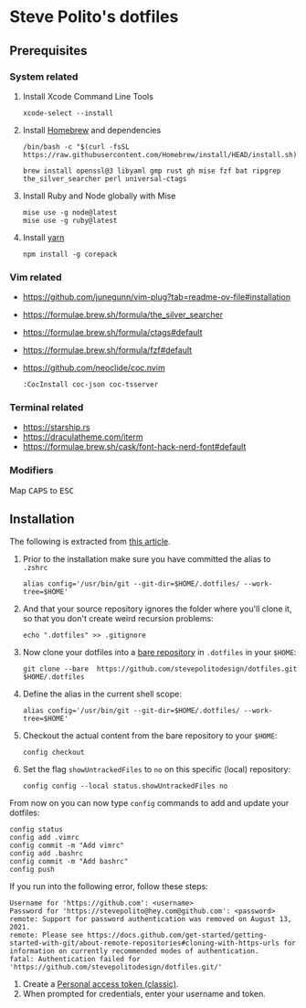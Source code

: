 # Steve Polito's dotfiles

## Prerequisites

### System related

1. Install Xcode Command Line Tools

    ```
    xcode-select --install
    ```

2. Install [Homebrew][homebrew] and dependencies

    ```
    /bin/bash -c "$(curl -fsSL https://raw.githubusercontent.com/Homebrew/install/HEAD/install.sh)"

    brew install openssl@3 libyaml gmp rust gh mise fzf bat ripgrep the_silver_searcher perl universal-ctags
    ```

3. Install Ruby and Node globally with Mise

    ```
    mise use -g node@latest
    mise use -g ruby@latest
    ```

4. Install [yarn][yarn]

    ```
    npm install -g corepack
    ```

### Vim related

-   https://github.com/junegunn/vim-plug?tab=readme-ov-file#installation
-   https://formulae.brew.sh/formula/the_silver_searcher
-   https://formulae.brew.sh/formula/ctags#default
-   https://formulae.brew.sh/formula/fzf#default
-   https://github.com/neoclide/coc.nvim

    ```
    :CocInstall coc-json coc-tsserver
    ```

### Terminal related

-   https://starship.rs
-   https://draculatheme.com/iterm
-   https://formulae.brew.sh/cask/font-hack-nerd-font#default

### Modifiers

Map <kbd>CAPS</kbd> to <kbd>ESC</kbd>

## Installation

The following is extracted from [this article][].

1. Prior to the installation make sure you have committed the alias to `.zshrc`

    ```
    alias config='/usr/bin/git --git-dir=$HOME/.dotfiles/ --work-tree=$HOME'
    ```

2. And that your source repository ignores the folder where you'll clone it, so
   that you don't create weird recursion problems:

    ```
    echo ".dotfiles" >> .gitignore
    ```

3. Now clone your dotfiles into a [bare repository][] in `.dotfiles` in your `$HOME`:

    ```
    git clone --bare  https://github.com/stevepolitodesign/dotfiles.git $HOME/.dotfiles
    ```

4. Define the alias in the current shell scope:

    ```
    alias config='/usr/bin/git --git-dir=$HOME/.dotfiles/ --work-tree=$HOME'
    ```

5. Checkout the actual content from the bare repository to your `$HOME`:

    ```
    config checkout
    ```

6. Set the flag `showUntrackedFiles` to `no` on this specific (local) repository:

    ```
    config config --local status.showUntrackedFiles no
    ```

From now on you can now type `config` commands to add and update your dotfiles:

```
config status
config add .vimrc
config commit -m "Add vimrc"
config add .bashrc
config commit -m "Add bashrc"
config push
```

If you run into the following error, follow these steps:

```
Username for 'https://github.com': <username>
Password for 'https://stevepolito@hey.com@github.com': <password>
remote: Support for password authentication was removed on August 13, 2021.
remote: Please see https://docs.github.com/get-started/getting-started-with-git/about-remote-repositories#cloning-with-https-urls for information on currently recommended modes of authentication.
fatal: Authentication failed for 'https://github.com/stevepolitodesign/dotfiles.git/'
```

1. Create a [Personal access token (classic)][token].
2. When prompted for credentials, enter your username and token.

[this article]: https://www.atlassian.com/git/tutorials/dotfiles
[bare repository]: https://git-scm.com/book/en/v2/Git-on-the-Server-Getting-Git-on-a-Server.html#_getting_git_on_a_server
[homebrew]: https://brew.sh
[token]: https://github.com/settings/tokens
[yarn]: https://yarnpkg.com/getting-started/install
